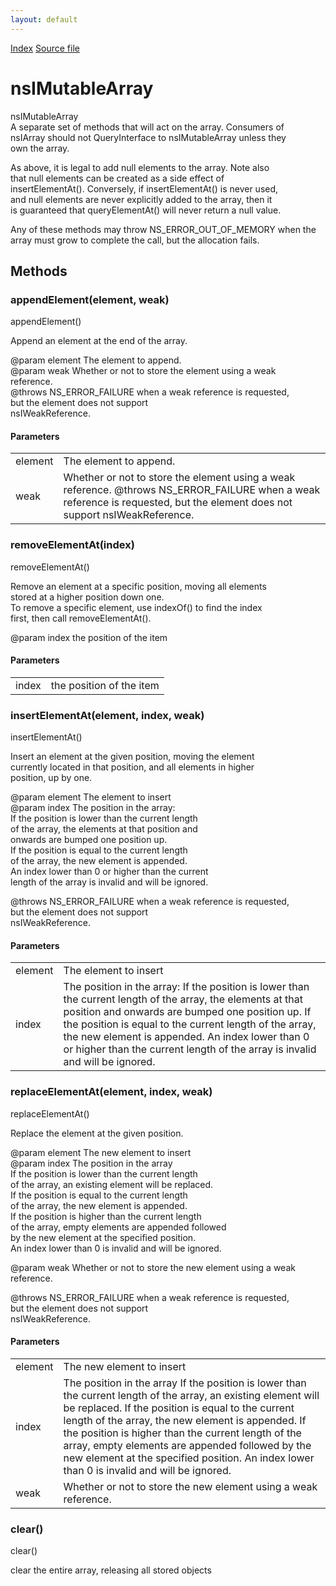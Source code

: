 ```yaml
---
layout: default
---
```

<div id='links'><a href="../index.html">Index</a>
<a href="http://dxr.mozilla.org/mozilla-central/source/xpcom/ds/nsIMutableArray.idl">Source file</a>
</div>

# nsIMutableArray #
  
nsIMutableArray  
A separate set of methods that will act on the array. Consumers of  
nsIArray should not QueryInterface to nsIMutableArray unless they  
own the array.  
  
As above, it is legal to add null elements to the array. Note also  
that null elements can be created as a side effect of  
insertElementAt(). Conversely, if insertElementAt() is never used,  
and null elements are never explicitly added to the array, then it  
is guaranteed that queryElementAt() will never return a null value.  
  
Any of these methods may throw NS_ERROR_OUT_OF_MEMORY when the  
array must grow to complete the call, but the allocation fails.  
  

## Methods ##

### appendElement(element, weak) ###
  
appendElement()  
  
Append an element at the end of the array.  
  
@param element The element to append.  
@param weak    Whether or not to store the element using a weak  
               reference.  
@throws NS_ERROR_FAILURE when a weak reference is requested,  
                         but the element does not support  
                         nsIWeakReference.  
  

#### Parameters ####

<table>

<tr>
<td>element</td>
<td>The element to append.  
</td>
</tr>

<tr>
<td>weak</td>
<td>Whether or not to store the element using a weak  
               reference.  
@throws NS_ERROR_FAILURE when a weak reference is requested,  
                         but the element does not support  
                         nsIWeakReference.  
</td>
</tr>

</table>

### removeElementAt(index) ###
  
removeElementAt()  
  
Remove an element at a specific position, moving all elements  
stored at a higher position down one.  
To remove a specific element, use indexOf() to find the index  
first, then call removeElementAt().  
  
@param index the position of the item  
  
  

#### Parameters ####

<table>

<tr>
<td>index</td>
<td>the position of the item  
</td>
</tr>

</table>

### insertElementAt(element, index, weak) ###
  
insertElementAt()  
  
Insert an element at the given position, moving the element   
currently located in that position, and all elements in higher  
position, up by one.  
  
@param element The element to insert  
@param index   The position in the array:  
               If the position is lower than the current length  
               of the array, the elements at that position and  
               onwards are bumped one position up.  
               If the position is equal to the current length  
               of the array, the new element is appended.  
               An index lower than 0 or higher than the current  
               length of the array is invalid and will be ignored.  
  
@throws NS_ERROR_FAILURE when a weak reference is requested,  
                         but the element does not support  
                         nsIWeakReference.  
  

#### Parameters ####

<table>

<tr>
<td>element</td>
<td>The element to insert  
</td>
</tr>

<tr>
<td>index</td>
<td>The position in the array:  
               If the position is lower than the current length  
               of the array, the elements at that position and  
               onwards are bumped one position up.  
               If the position is equal to the current length  
               of the array, the new element is appended.  
               An index lower than 0 or higher than the current  
               length of the array is invalid and will be ignored.  
</td>
</tr>

</table>

### replaceElementAt(element, index, weak) ###
  
replaceElementAt()  
  
Replace the element at the given position.  
  
@param element The new element to insert  
@param index   The position in the array  
               If the position is lower than the current length  
               of the array, an existing element will be replaced.  
               If the position is equal to the current length  
               of the array, the new element is appended.  
               If the position is higher than the current length  
               of the array, empty elements are appended followed  
               by the new element at the specified position.  
               An index lower than 0 is invalid and will be ignored.  
  
@param weak    Whether or not to store the new element using a weak  
               reference.  
  
@throws NS_ERROR_FAILURE when a weak reference is requested,  
                         but the element does not support  
                         nsIWeakReference.  
  

#### Parameters ####

<table>

<tr>
<td>element</td>
<td>The new element to insert  
</td>
</tr>

<tr>
<td>index</td>
<td>The position in the array  
               If the position is lower than the current length  
               of the array, an existing element will be replaced.  
               If the position is equal to the current length  
               of the array, the new element is appended.  
               If the position is higher than the current length  
               of the array, empty elements are appended followed  
               by the new element at the specified position.  
               An index lower than 0 is invalid and will be ignored.  
</td>
</tr>

<tr>
<td>weak</td>
<td>Whether or not to store the new element using a weak  
               reference.  
</td>
</tr>

</table>

### clear() ###
  
clear()  
  
clear the entire array, releasing all stored objects  
  
